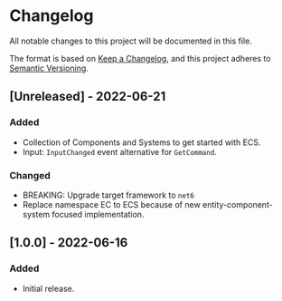 # Changelog
All notable changes to this project will be documented in this file.

The format is based on [Keep a Changelog](https://keepachangelog.com/en/1.0.0/),
and this project adheres to [Semantic Versioning](https://semver.org/spec/v2.0.0.html).

## [Unreleased] - 2022-06-21

### Added 
- Collection of Components and Systems to get started with ECS.
- Input: `InputChanged` event alternative for `GetCommand`.

### Changed
- BREAKING: Upgrade target framework to `net6`
- Replace namespace EC to ECS because of new entity-component-system focused implementation.

## [1.0.0] - 2022-06-16

### Added
- Initial release.
